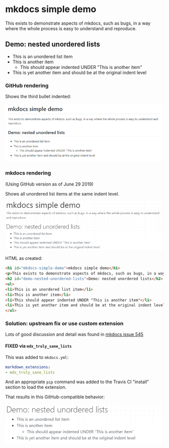 # mkdocs simple demo

This exists to demonstrate aspects of mkdocs, such as bugs, in a way where the whole process is easy to understand and reproduce.

## Demo: nested unordered lists

* This is an unordered list item
* This is another item
  * This should appear indented UNDER "This is another item"
* This is yet another item and should be at the original indent level

### GitHub rendering

Shows the third bullet indented:

![Nested unordered list rendered by GitHub](2019-06-19-13-51-17.png)

### mkdocs rendering

(Using GitHub version as of June 29 2019)

Shows all unordered list items at the same indent level.

![Nested unordered list rendered by mkdocs](2019-06-19-13-52-21.png)

HTML as created:

```html
<h1 id="mkdocs-simple-demo">mkdocs simple demo</h1>
<p>This exists to demonstrate aspects of mkdocs, such as bugs, in a way where the whole process is easy to understand and reproduce.</p>
<h2 id="demo-nested-unordered-lists">Demo: nested unordered lists</h2>
<ul>
<li>This is an unordered list item</li>
<li>This is another item</li>
<li>This should appear indented UNDER "This is another item"</li>
<li>This is yet another item and should be at the original indent level</li>
</ul>
```

### Solution: upstream fix or use custom extension

Lots of good discussion and detail was found in [mkdocs issue 545](https://github.com/mkdocs/mkdocs/issues/545)

#### FIXED via `mdx_truly_sane_lists`

This was added to `mkdocs.yml`:

```YAML
markdown_extensions:
- mdx_truly_sane_lists
```

And an appropriate `pip` command was added to the Travis CI "install" section to load the extension.

That results in this GitHub-compatible behavior:

![Truly Sane Lists extension renders as expected](2019-06-19-14-41-20.png)
